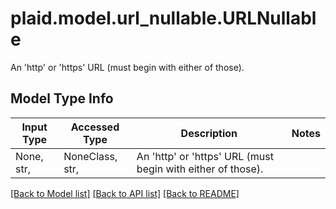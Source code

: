 # plaid.model.url_nullable.URLNullable

An 'http' or 'https' URL (must begin with either of those).

## Model Type Info
Input Type | Accessed Type | Description | Notes
------------ | ------------- | ------------- | -------------
None, str,  | NoneClass, str,  | An &#x27;http&#x27; or &#x27;https&#x27; URL (must begin with either of those). | 

[[Back to Model list]](../../README.md#documentation-for-models) [[Back to API list]](../../README.md#documentation-for-api-endpoints) [[Back to README]](../../README.md)

